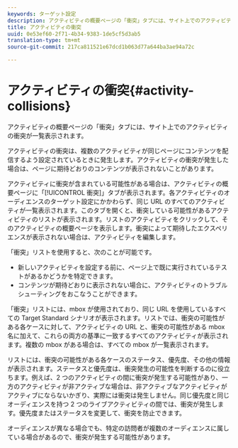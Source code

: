 ```yaml
---
keywords: ターゲット設定
description: アクティビティの概要ページの「衝突」タブには、サイト上でのアクティビティの衝突が一覧表示されます。
title: アクティビティの衝突
uuid: 0e53ef60-2f71-4b34-9383-1de5cf5d3ab5
translation-type: tm+mt
source-git-commit: 217ca811521e67dcd1b063d77a644ba3ae94a72c

---
```



# アクティビティの衝突{#activity-collisions}

アクティビティの概要ページの「衝突」タブには、サイト上でのアクティビティの衝突が一覧表示されます。

アクティビティの衝突は、複数のアクティビティが同じページにコンテンツを配信するよう設定されているときに発生します。アクティビティの衝突が発生した場合は、ページに期待どおりのコンテンツが表示されないことがあります。

アクティビティに衝突が含まれている可能性がある場合は、アクティビティの概要ページに「[!UICONTROL 衝突]」タブが表示されます。各アクティビティのオーディエンスのターゲット設定にかかわらず、同じ URL のすべてのアクティビティが一覧表示されます。このタブを開くと、衝突している可能性があるアクティビティのリストが表示されます。リストのアクティビティをクリックして、そのアクティビティの概要ページを表示します。衝突によって期待したエクスペリエンスが表示されない場合は、アクティビティを編集します。

「衝突」リストを使用すると、次のことが可能です。

* 新しいアクティビティを設定する前に、ページ上で既に実行されているテストがあるかどうかを特定できます。
* コンテンツが期待どおりに表示されない場合に、アクティビティのトラブルシューティングをおこなうことができます。

「衝突」リストには、mbox が使用されており、同じ URL を使用しているすべての Target Standard シナリオが表示されます。リストでは、衝突の可能性がある各ケースに対して、アクティビティの URL と、衝突の可能性がある mbox 名に加えて、これらの両方の基準に一致するすべてのアクティビティが表示されます。複数の mbox がある場合は、すべての mbox が一覧表示されます。

リストには、衝突の可能性がある各ケースのステータス、優先度、その他の情報が表示されます。ステータスと優先度は、衝突発生の可能性を判断するのに役立ちます。例えば、2 つのアクティビティの間に衝突が発生する可能性があり、一方のアクティビティが非アクティブな場合は、非アクティブなアクティビティがアクティブにならないかぎり、実際には衝突は発生しません。同じ優先度と同じオーディエンスを持つ 2 つのライブアクティビティの間では、衝突が発生します。優先度またはステータスを変更して、衝突を防止できます。

オーディエンスが異なる場合でも、特定の訪問者が複数のオーディエンスに属している場合があるので、衝突が発生する可能性があります。
